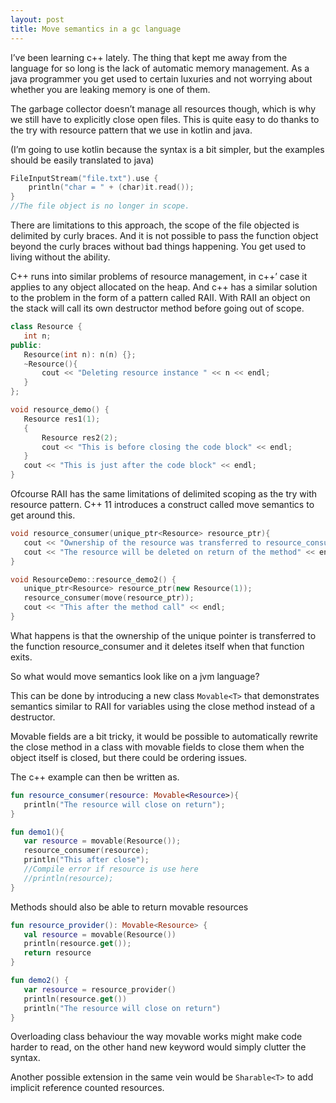 ```yaml
---
layout: post
title: Move semantics in a gc language
---
```

I’ve been learning c++ lately. The thing that kept me away from the language for so long is the lack of automatic memory management. As a java programmer you get used to certain luxuries and not worrying about whether you are leaking memory is one of them.

The garbage collector doesn’t manage all resources though, which is why we still have to explicitly close open files. This is quite easy to do thanks to the try with resource pattern that we use in kotlin and java. 

(I’m going to use kotlin because the syntax is a bit simpler, but the examples should be easily translated to java)

```kotlin
FileInputStream("file.txt").use {
    println("char = " + (char)it.read());
}
//The file object is no longer in scope.
```


There are limitations to this approach, the scope of the file objected is delimited by curly braces. And it is not possible to pass the function object beyond the curly braces without bad things happening. You get used to living without the ability.

C++ runs into similar problems of resource management, in c++’ case it applies to any object allocated on the heap. And c++ has a similar solution to the problem in the form of a pattern called RAII. With RAII an object on the stack will call its own destructor method before going out of scope.

```c++
class Resource {
   int n;
public:
   Resource(int n): n(n) {};
   ~Resource(){
       cout << "Deleting resource instance " << n << endl;
   }
};

void resource_demo() {
   Resource res1(1);
   {
       Resource res2(2);
       cout << "This is before closing the code block" << endl;
   }
   cout << "This is just after the code block" << endl;
}
```

Ofcourse RAII has the same limitations of delimited scoping as the try with resource pattern. C++ 11 introduces a construct called move semantics to get around this.
```c++
void resource_consumer(unique_ptr<Resource> resource_ptr){
   cout << "Ownership of the resource was transferred to resource_consumer" << endl;
   cout << "The resource will be deleted on return of the method" << endl;
}

void ResourceDemo::resource_demo2() {
   unique_ptr<Resource> resource_ptr(new Resource(1));
   resource_consumer(move(resource_ptr));
   cout << "This after the method call" << endl;
}
```

What happens is that the ownership of the unique pointer is transferred to the function resource_consumer and it deletes itself when that function exits.

So what would move semantics look like on a jvm language? 

This can be done by introducing a new class ```Movable<T>``` that demonstrates semantics similar to RAII for variables using the close method instead of a destructor. 

Movable fields are a bit tricky, it would be possible to automatically rewrite the close method in a class with movable fields to close them when the object itself is closed, but there could be ordering issues.

The c++ example can then be written as.
```kotlin
fun resource_consumer(resource: Movable<Resource>){
   println("The resource will close on return");
}

fun demo1(){
   var resource = movable(Resource());
   resource_consumer(resource);
   println("This after close");
   //Compile error if resource is use here
   //println(resource);
}
```
Methods should also be able to return movable resources
```kotlin
fun resource_provider(): Movable<Resource> {
   val resource = movable(Resource())
   println(resource.get());
   return resource
}

fun demo2() {
   var resource = resource_provider()
   println(resource.get())
   println("The resource will close on return")
}
```

Overloading class behaviour the way movable works might make code harder to read, on the other hand new keyword would simply clutter the syntax.

Another possible extension in the same vein would be ```Sharable<T>``` to add implicit reference counted resources.
